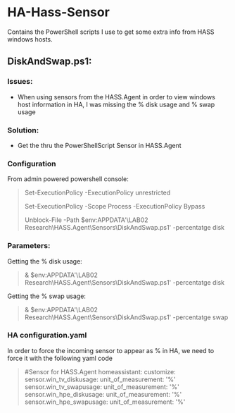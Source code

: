 # HA-Hass-Sensor
Contains the PowerShell scripts I use to get some extra info from HASS windows hosts.
## DiskAndSwap.ps1:
### Issues:
- When using sensors from the HASS.Agent in order to view windows host information in HA, I was missing the % disk usage and % swap usage

### Solution:
- Get the thru the PowerShellScript Sensor in HASS.Agent

### Configuration
From admin powered powershell console:
>Set-ExecutionPolicy -ExecutionPolicy unrestricted
>
>Set-ExecutionPolicy -Scope Process -ExecutionPolicy Bypass
>
>Unblock-File -Path $env:APPDATA'\LAB02 Research\HASS.Agent\Sensors\DiskAndSwap.ps1' -percentatge disk

### Parameters:
Getting the % disk usage: 
> & $env:APPDATA'\LAB02 Research\HASS.Agent\Sensors\DiskAndSwap.ps1' -percentatge disk


Getting the % swap usage: 
> & $env:APPDATA'\LAB02 Research\HASS.Agent\Sensors\DiskAndSwap.ps1' -percentatge swap

### HA configuration.yaml
In order to force the incoming sensor to appear as % in HA, we need to force it with the following yaml code
>#Sensor for HASS.Agent
>homeassistant:
>    customize:
>        sensor.win_tv_diskusage:
>            unit_of_measurement: '%'
>        sensor.win_tv_swapusage:
>            unit_of_measurement: '%'
>        sensor.win_hpe_diskusage:
>            unit_of_measurement: '%'
>        sensor.win_hpe_swapusage:
>            unit_of_measurement: '%'
